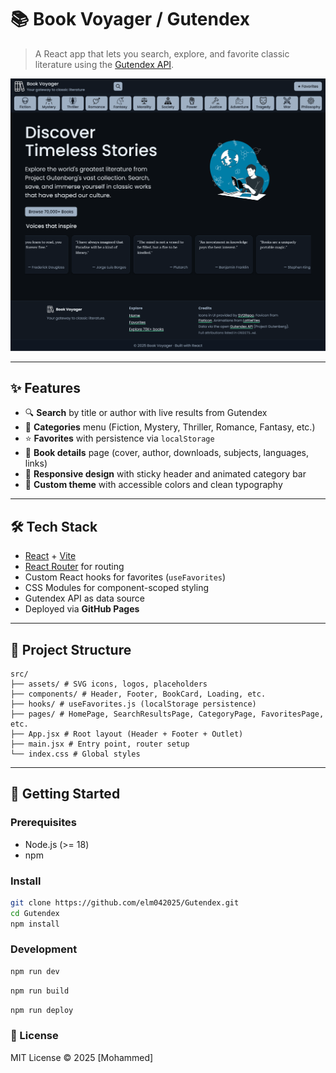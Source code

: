 # 📚 Book Voyager / Gutendex 

> A React app that lets you search, explore, and favorite classic literature using the [Gutendex API](https://gutendex.com/).

![Book Voyager Screenshot](./screenshot.png)

---

## ✨ Features

-  🔍 **Search** by title or author with live results from Gutendex
-  📂 **Categories** menu (Fiction, Mystery, Thriller, Romance, Fantasy, etc.)
-  ⭐ **Favorites** with persistence via `localStorage`
-  📖 **Book details** page (cover, author, downloads, subjects, languages, links)
-  📱 **Responsive design** with sticky header and animated category bar
-  🎨 **Custom theme** with accessible colors and clean typography

---

## 🛠️ Tech Stack

-  [React](https://react.dev/) + [Vite](https://vitejs.dev/)
-  [React Router](https://reactrouter.com/) for routing
-  Custom React hooks for favorites (`useFavorites`)
-  CSS Modules for component-scoped styling
-  Gutendex API as data source
-  Deployed via **GitHub Pages**

---

## 📁 Project Structure
```pgsql
src/
├── assets/ # SVG icons, logos, placeholders 
├── components/ # Header, Footer, BookCard, Loading, etc. 
├── hooks/ # useFavorites.js (localStorage persistence) 
├── pages/ # HomePage, SearchResultsPage, CategoryPage, FavoritesPage, etc. 
├── App.jsx # Root layout (Header + Footer + Outlet) 
├── main.jsx # Entry point, router setup 
└── index.css # Global styles 
```
---

## 🚀 Getting Started

### Prerequisites

-  Node.js (>= 18)
-  npm

### Install

```bash
git clone https://github.com/elm042025/Gutendex.git
cd Gutendex
npm install
```

### Development

```bash
npm run dev
```

```bash
npm run build
```

```bash
npm run deploy
```

### 📄 License

MIT License © 2025 [Mohammed]
